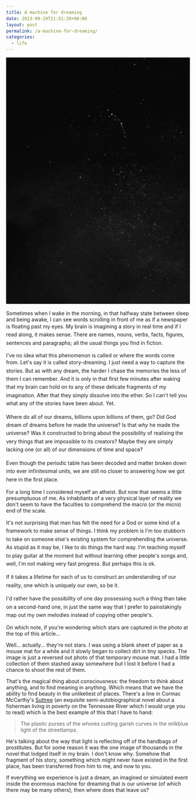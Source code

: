```yaml
---
title: A machine for dreaming
date: 2013-09-20T21:51:39+00:00
layout: post
permalink: /a-machine-for-dreaming/
categories:
  - life
---
```

<img src="/media/dreams.jpg" alt="" width="1024" height="673" class="alignnone size-large wp-image-1978" />

Sometimes when I wake in the morning, in that halfway state between sleep and being awake, I can see words scrolling in front of me as if a newspaper is floating past my eyes.&nbsp;<span style="line-height: 1.6em;">My brain is imagining a story in real time and if I read along, it makes sense. There are names, nouns, verbs, facts, figures, sentences and paragraphs; all the usual things you find in fiction.&nbsp;</span>

I've no idea what this phenomenon is called or where the words come from.&nbsp;<span style="line-height: 1.6em;">Let's say it is called story-dreaming.&nbsp;</span><span style="line-height: 1.6em;">I just need a way to capture the stories. But as with any dream, the harder I chase the memories the less of them I can remember. And it is only in that first few minutes after waking that my brain can hold on to any of these delicate fragments of my imagination. After that they simply dissolve into the ether. So I can't tell you what any of the stories have been about. Yet.</span>

<span style="line-height: 1.6em;">Where do all of our dreams, billions upon billions of them, go? Did God dream of dreams before he made the universe? Is that <em>why</em> he made the universe? Was it constructed to bring about the possibility of realising the very things that are impossible to its creators? Maybe they are simply lacking one (or all) of our dimensions of time and space?</span>

<span style="line-height: 1.6em;">Even though the periodic table has been decoded and matter broken down into ever i</span><span style="line-height: 1.6em;">nfinitesimal units, we are still no closer to answering how we got here in the first place.&nbsp;</span>

For a long time I considered myself an&nbsp;<span>atheist. But now that seems a little presumptuous of me. As inhabitants of a very physical layer of reality we don't seem to have the faculties to comprehend the macro (or the micro) end of the scale.</span>

<span style="line-height: 1.6em;">It's not surprising that man has felt the need for a God or some kind of a framework to make sense of things. </span><span style="line-height: 1.6em;">I think my problem is I'm too stubborn to take on someone else's existing system for comprehending the universe. As stupid as it may be, I like to do things the hard way. I'm teaching myself to play guitar at the moment but without learning other people's songs and, well, I'm not making very fast progress.&nbsp;</span><span style="line-height: 1.6em;">But perhaps this is ok.</span><br>

<span style="line-height: 1.6em;">If it takes a lifetime for each of us to construct an understanding of our reality, one which is uniquely our own, so be it.&nbsp;</span>

<span style="line-height: 1.6em;">I'd rather have the possibility of one day possessing such a thing than take on a second-hand one, in just the same way that I prefer to painstakingly map out my own melodies instead of copying other people's.&nbsp;</span>

On which note, if you're wondering which stars are captured in the photo at the top of this article...

Well... actually... they're not stars. I was using a blank sheet of paper as a mouse mat for a while and it slowly began to collect dirt in tiny specks. The image is just a reversed out photo of that temporary mouse mat. I had a little collection of them stashed away somewhere but I lost it before I had a chance to shoot the rest of them.

That's the magical thing about consciousness: the freedom to think about anything, and to find meaning in anything. Which means that we have the ability to find beauty in the unlikeliest of places. There's a line in&nbsp;Cormac McCarthy's&nbsp;<a href="https://www.amazon.co.uk/dp/B004FV4T4S/ref=as_li_ss_til?tag=sneageek-21&amp;camp=2902&amp;creative=19466&amp;linkCode=as4&amp;creativeASIN=B004FV4T4S&amp;adid=0S66P4RSYSR2CJ96B4YJ&amp;">Suttree</a>&nbsp;(an exquisite&nbsp;semi-autobiographical novel about a fisherman living in poverty on the Tennessee River which I would urge you to read) which is the best example of this that I have to hand:</p>

<blockquote>The plastic purses of the whores cutting garish curves in the milkblue light of the streetlamps.</blockquote>

He's talking about the way that light is reflecting off of the handbags of prostitutes. But for some reason it was the one image of thousands in the novel that lodged itself in my brain. I don't know why. Somehow that fragment of his story, something which might never have existed in the first place, has been transferred from him to me, and now to you.&nbsp;

If everything we experience is just a dream, an imagined or simulated event inside the enormous machine for dreaming that is our universe (of which there may be many others), then where does that leave us?
